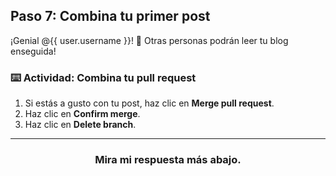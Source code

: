 ## Paso 7: Combina tu primer post

¡Genial @{{ user.username }}! :tada: Otras personas podrán leer tu blog enseguida!

### :keyboard: Actividad: Combina tu pull request

1. Si estás a gusto con tu post, haz clic en **Merge pull request**.
1. Haz clic en **Confirm merge**.
1. Haz clic en **Delete branch**.

<hr>
<h3 align="center">Mira mi respuesta más abajo.</h3>

